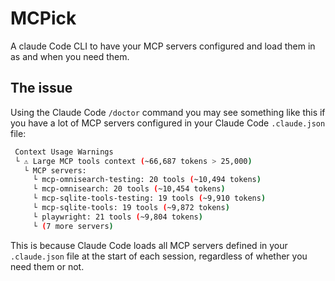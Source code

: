 # MCPick

A claude Code CLI to have your MCP servers configured and load them in
as and when you need them.

## The issue

Using the Claude Code `/doctor` command you may see something like
this if you have a lot of MCP servers configured in your Claude Code
`.claude.json` file:

```bash
 Context Usage Warnings
 └ ⚠ Large MCP tools context (~66,687 tokens > 25,000)
   └ MCP servers:
     └ mcp-omnisearch-testing: 20 tools (~10,494 tokens)
     └ mcp-omnisearch: 20 tools (~10,454 tokens)
     └ mcp-sqlite-tools-testing: 19 tools (~9,910 tokens)
     └ mcp-sqlite-tools: 19 tools (~9,872 tokens)
     └ playwright: 21 tools (~9,804 tokens)
     └ (7 more servers)
```

This is because Claude Code loads all MCP servers defined in your
`.claude.json` file at the start of each session, regardless of
whether you need them or not.
